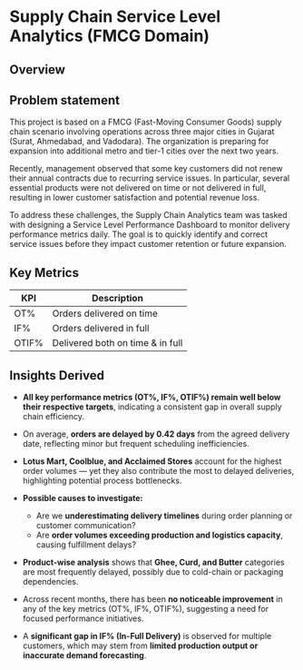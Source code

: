 # Supply Chain Service Level Analytics (FMCG Domain)

## Overview
## Problem statement
This project is based on a FMCG (Fast-Moving Consumer Goods) supply chain scenario involving operations across three major cities in Gujarat (Surat, Ahmedabad, and Vadodara).
The organization is preparing for expansion into additional metro and tier-1 cities over the next two years.

Recently, management observed that some key customers did not renew their annual contracts due to recurring service issues. In particular, several essential products were not delivered on time or not delivered in full, resulting in lower customer satisfaction and potential revenue loss.

To address these challenges, the Supply Chain Analytics team was tasked with designing a Service Level Performance Dashboard to monitor delivery performance metrics daily.
The goal is to quickly identify and correct service issues before they impact customer retention or future expansion.

## Key Metrics
| KPI | Description |
|-----|--------------|
| OT% | Orders delivered on time |
| IF% | Orders delivered in full |
| OTIF% | Delivered both on time & in full |

## Insights Derived

* **All key performance metrics (OT%, IF%, OTIF%) remain well below their respective targets**, indicating a consistent gap in overall supply chain efficiency.
* On average, **orders are delayed by 0.42 days** from the agreed delivery date, reflecting minor but frequent scheduling inefficiencies.
* **Lotus Mart, Coolblue, and Acclaimed Stores** account for the highest order volumes — yet they also contribute the most to delayed deliveries, highlighting potential process bottlenecks.
* **Possible causes to investigate:**

  * Are we **underestimating delivery timelines** during order planning or customer communication?
  * Are **order volumes exceeding production and logistics capacity**, causing fulfillment delays?
* **Product-wise analysis** shows that **Ghee, Curd, and Butter** categories are most frequently delayed, possibly due to cold-chain or packaging dependencies.
* Across recent months, there has been **no noticeable improvement** in any of the key metrics (OT%, IF%, OTIF%), suggesting a need for focused performance initiatives.
* A **significant gap in IF% (In-Full Delivery)** is observed for multiple customers, which may stem from **limited production output or inaccurate demand forecasting**.


